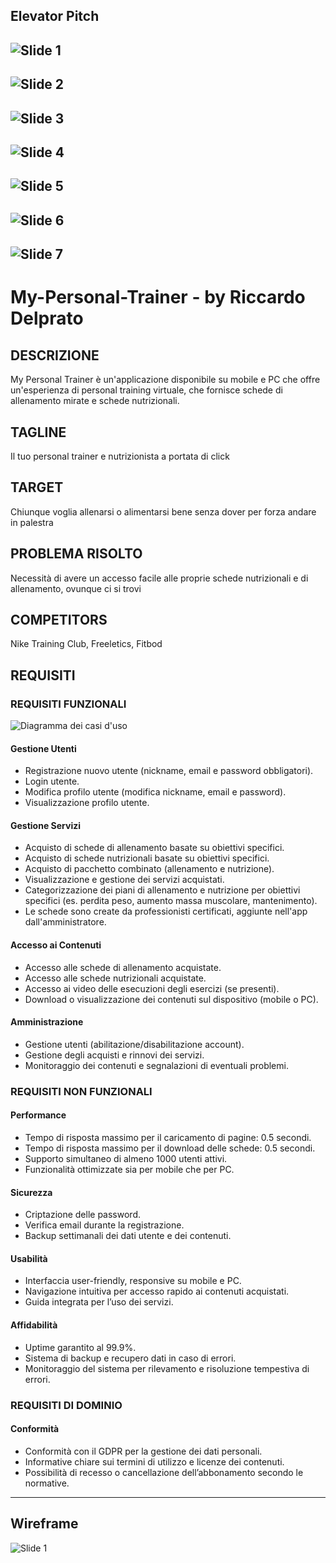 ## Elevator Pitch

![Slide 1](Elevator%20Pitch/Screenshot%202025-05-25%20232451.png)
---
![Slide 2](Elevator%20Pitch/Screenshot%202025-05-25%20232537.png)
---
![Slide 3](Elevator%20Pitch/Screenshot%202025-05-25%20232600.png)
---
![Slide 4](Elevator%20Pitch/Screenshot%202025-05-25%20232618.png)
---
![Slide 5](Elevator%20Pitch/Screenshot%202025-05-25%20232630.png)
---
![Slide 6](Elevator%20Pitch/Screenshot%202025-05-25%20232644.png)
---
![Slide 7](Elevator%20Pitch/Screenshot%202025-05-25%20232654.png)
---

# My-Personal-Trainer - by Riccardo Delprato
## DESCRIZIONE
My Personal Trainer è un'applicazione disponibile su mobile e PC che offre un'esperienza di personal training virtuale, che fornisce schede di allenamento mirate e schede nutrizionali.

## TAGLINE
Il tuo personal trainer e nutrizionista a portata di click

## TARGET
Chiunque voglia allenarsi o alimentarsi bene senza dover per forza andare in palestra

## PROBLEMA RISOLTO
Necessità di avere un accesso facile alle proprie schede nutrizionali e di allenamento, ovunque ci si trovi

## COMPETITORS
Nike Training Club, Freeletics, Fitbod

## REQUISITI
### REQUISITI FUNZIONALI

![Diagramma dei casi d'uso](https://yuml.me/rick/My-Personal-Trainer.svg)

#### Gestione Utenti
- Registrazione nuovo utente (nickname, email e password obbligatori).
- Login utente.
- Modifica profilo utente (modifica nickname, email e password).
- Visualizzazione profilo utente.

#### Gestione Servizi
- Acquisto di schede di allenamento basate su obiettivi specifici.
- Acquisto di schede nutrizionali basate su obiettivi specifici.
- Acquisto di pacchetto combinato (allenamento e nutrizione).
- Visualizzazione e gestione dei servizi acquistati.
- Categorizzazione dei piani di allenamento e nutrizione per obiettivi specifici (es. perdita peso, aumento massa muscolare, mantenimento).
- Le schede sono create da professionisti certificati, aggiunte nell'app dall'amministratore.

#### Accesso ai Contenuti
- Accesso alle schede di allenamento acquistate.
- Accesso alle schede nutrizionali acquistate.
- Accesso ai video delle esecuzioni degli esercizi (se presenti).
- Download o visualizzazione dei contenuti sul dispositivo (mobile o PC).

#### Amministrazione
- Gestione utenti (abilitazione/disabilitazione account).
- Gestione degli acquisti e rinnovi dei servizi.
- Monitoraggio dei contenuti e segnalazioni di eventuali problemi.

### REQUISITI NON FUNZIONALI
#### Performance
- Tempo di risposta massimo per il caricamento di pagine: 0.5 secondi.
- Tempo di risposta massimo per il download delle schede: 0.5 secondi.
- Supporto simultaneo di almeno 1000 utenti attivi.
- Funzionalità ottimizzate sia per mobile che per PC.

#### Sicurezza
- Criptazione delle password.
- Verifica email durante la registrazione.
- Backup settimanali dei dati utente e dei contenuti.

#### Usabilità
- Interfaccia user-friendly, responsive su mobile e PC.
- Navigazione intuitiva per accesso rapido ai contenuti acquistati.
- Guida integrata per l’uso dei servizi.

#### Affidabilità
- Uptime garantito al 99.9%.
- Sistema di backup e recupero dati in caso di errori.
- Monitoraggio del sistema per rilevamento e risoluzione tempestiva di errori.

### REQUISITI DI DOMINIO
#### Conformità
- Conformità con il GDPR per la gestione dei dati personali.
- Informative chiare sui termini di utilizzo e licenze dei contenuti.
- Possibilità di recesso o cancellazione dell’abbonamento secondo le normative.

---

## Wireframe

![Slide 1](Wireframe/IMG_5325.jpg)
